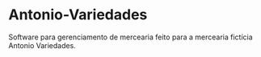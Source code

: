 # Antonio-Variedades
Software para gerenciamento de mercearia feito para a mercearia fictícia Antonio Variedades.
